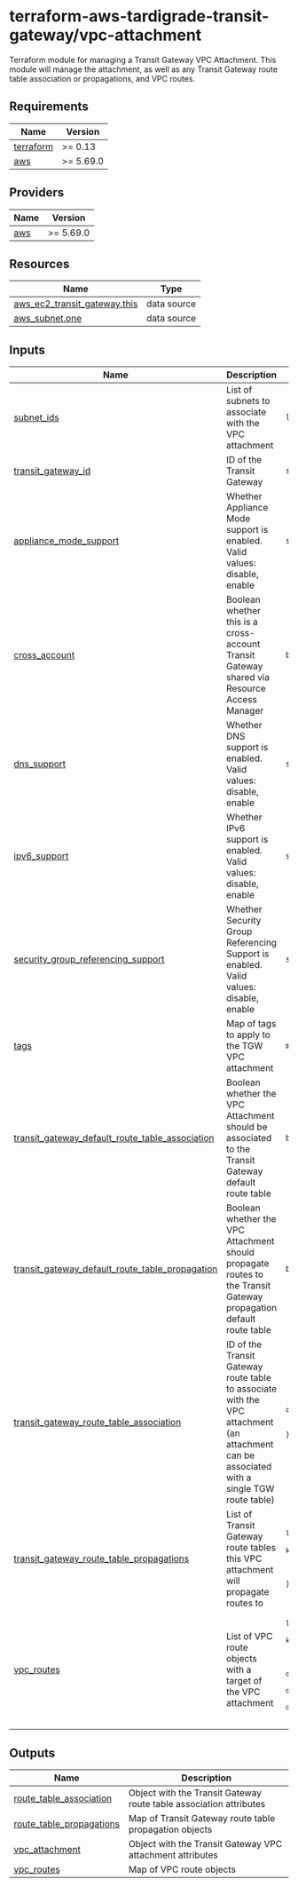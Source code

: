 # terraform-aws-tardigrade-transit-gateway/vpc-attachment

Terraform module for managing a Transit Gateway VPC Attachment. This module will manage the attachment,
as well as any Transit Gateway route table association or propagations, and VPC routes.

<!-- BEGIN TFDOCS -->
## Requirements

| Name | Version |
|------|---------|
| <a name="requirement_terraform"></a> [terraform](#requirement\_terraform) | >= 0.13 |
| <a name="requirement_aws"></a> [aws](#requirement\_aws) | >= 5.69.0 |

## Providers

| Name | Version |
|------|---------|
| <a name="provider_aws"></a> [aws](#provider\_aws) | >= 5.69.0 |

## Resources

| Name | Type |
|------|------|
| [aws_ec2_transit_gateway.this](https://registry.terraform.io/providers/hashicorp/aws/latest/docs/data-sources/ec2_transit_gateway) | data source |
| [aws_subnet.one](https://registry.terraform.io/providers/hashicorp/aws/latest/docs/data-sources/subnet) | data source |

## Inputs

| Name | Description | Type | Default | Required |
|------|-------------|------|---------|:--------:|
| <a name="input_subnet_ids"></a> [subnet\_ids](#input\_subnet\_ids) | List of subnets to associate with the VPC attachment | `list(string)` | n/a | yes |
| <a name="input_transit_gateway_id"></a> [transit\_gateway\_id](#input\_transit\_gateway\_id) | ID of the Transit Gateway | `string` | n/a | yes |
| <a name="input_appliance_mode_support"></a> [appliance\_mode\_support](#input\_appliance\_mode\_support) | Whether Appliance Mode support is enabled. Valid values: disable, enable | `string` | `"disable"` | no |
| <a name="input_cross_account"></a> [cross\_account](#input\_cross\_account) | Boolean whether this is a cross-account Transit Gateway shared via Resource Access Manager | `bool` | `false` | no |
| <a name="input_dns_support"></a> [dns\_support](#input\_dns\_support) | Whether DNS support is enabled. Valid values: disable, enable | `string` | `"enable"` | no |
| <a name="input_ipv6_support"></a> [ipv6\_support](#input\_ipv6\_support) | Whether IPv6 support is enabled. Valid values: disable, enable | `string` | `"disable"` | no |
| <a name="input_security_group_referencing_support"></a> [security\_group\_referencing\_support](#input\_security\_group\_referencing\_support) | Whether Security Group Referencing Support is enabled. Valid values: disable, enable | `string` | `"enable"` | no |
| <a name="input_tags"></a> [tags](#input\_tags) | Map of tags to apply to the TGW VPC attachment | `map(string)` | `{}` | no |
| <a name="input_transit_gateway_default_route_table_association"></a> [transit\_gateway\_default\_route\_table\_association](#input\_transit\_gateway\_default\_route\_table\_association) | Boolean whether the VPC Attachment should be associated to the Transit Gateway default route table | `bool` | `true` | no |
| <a name="input_transit_gateway_default_route_table_propagation"></a> [transit\_gateway\_default\_route\_table\_propagation](#input\_transit\_gateway\_default\_route\_table\_propagation) | Boolean whether the VPC Attachment should propagate routes to the Transit Gateway propagation default route table | `bool` | `true` | no |
| <a name="input_transit_gateway_route_table_association"></a> [transit\_gateway\_route\_table\_association](#input\_transit\_gateway\_route\_table\_association) | ID of the Transit Gateway route table to associate with the VPC attachment (an attachment can be associated with a single TGW route table) | <pre>object({<br>    transit_gateway_route_table_id = string<br>  })</pre> | `null` | no |
| <a name="input_transit_gateway_route_table_propagations"></a> [transit\_gateway\_route\_table\_propagations](#input\_transit\_gateway\_route\_table\_propagations) | List of Transit Gateway route tables this VPC attachment will propagate routes to | <pre>list(object({<br>    # `name` is used as for_each key<br>    name                           = string<br>    transit_gateway_route_table_id = string<br>  }))</pre> | `[]` | no |
| <a name="input_vpc_routes"></a> [vpc\_routes](#input\_vpc\_routes) | List of VPC route objects with a target of the VPC attachment | <pre>list(object({<br>    # `name` is used as for_each key<br>    name                        = string<br>    route_table_id              = string<br>    destination_cidr_block      = optional(string)<br>    destination_ipv6_cidr_block = optional(string)<br>    destination_prefix_list_id  = optional(string)<br>  }))</pre> | `[]` | no |

## Outputs

| Name | Description |
|------|-------------|
| <a name="output_route_table_association"></a> [route\_table\_association](#output\_route\_table\_association) | Object with the Transit Gateway route table association attributes |
| <a name="output_route_table_propagations"></a> [route\_table\_propagations](#output\_route\_table\_propagations) | Map of Transit Gateway route table propagation objects |
| <a name="output_vpc_attachment"></a> [vpc\_attachment](#output\_vpc\_attachment) | Object with the Transit Gateway VPC attachment attributes |
| <a name="output_vpc_routes"></a> [vpc\_routes](#output\_vpc\_routes) | Map of VPC route objects |

<!-- END TFDOCS -->
